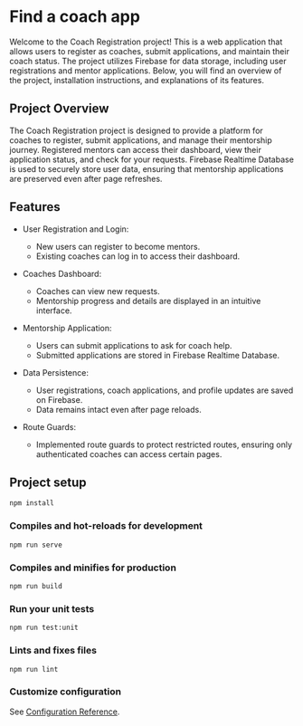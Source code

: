 # Find a coach app

Welcome to the Coach Registration project! This is a web application that allows users to register as coaches, submit applications, and maintain their coach status. The project utilizes Firebase for data storage, including user registrations and mentor applications. Below, you will find an overview of the project, installation instructions, and explanations of its features.

## Project Overview

The Coach Registration project is designed to provide a platform for coaches to register, submit applications, and manage their mentorship journey. Registered mentors can access their dashboard, view their application status, and check for your requests. Firebase Realtime Database is used to securely store user data, ensuring that mentorship applications are preserved even after page refreshes.

## Features

- User Registration and Login:
  - New users can register to become mentors.
  - Existing coaches can log in to access their dashboard.

- Coaches Dashboard:
  - Coaches can view new requests.
  - Mentorship progress and details are displayed in an intuitive interface.

- Mentorship Application:
  - Users can submit applications to ask for coach help.
  - Submitted applications are stored in Firebase Realtime Database.

- Data Persistence:
  - User registrations, coach applications, and profile updates are saved on Firebase.
  - Data remains intact even after page reloads.

- Route Guards:
  - Implemented route guards to protect restricted routes, ensuring only authenticated coaches can access certain pages.

## Project setup
```
npm install
```

### Compiles and hot-reloads for development
```
npm run serve
```

### Compiles and minifies for production
```
npm run build
```

### Run your unit tests
```
npm run test:unit
```

### Lints and fixes files
```
npm run lint
```

### Customize configuration
See [Configuration Reference](https://cli.vuejs.org/config/).
